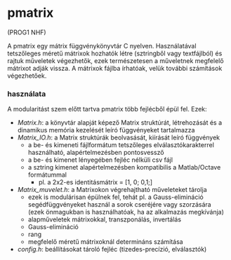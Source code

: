 # pmatrix
(PROG1 NHF)

A pmatrix egy mátrix függvénykönyvtár C nyelven. Használatával tetszőleges méretű mátrixok hozhatók létre (sztringből vagy textfájlból) és rajtuk műveletek végezhetők, ezek természetesen a műveletnek megfelelő mátrixot adják vissza. A mátrixok fájlba írhatóak, velük további számítások végezhetőek. 

### használata
A modularitást szem előtt tartva pmatrix több fejlécből épül fel. Ezek:
- *Matrix.h*: a könyvtár alapját képező Matrix struktúrát, létrehozását és a dinamikus memória kezelését leíró függvényeket tartalmazza
- *Matrix_IO.h*: a Matrix struktúrák beolvasását, kiírását leíró függvények
  - a be- és kimeneti fájlformátum tetszőleges elválasztókarakterrel használható, alapértelmezésben pontosvessző
  - a be- és kimenet lényegében fejléc nélküli csv fájl
  - a sztring kimenet alapértelmezésben kompatibilis a Matlab/Octave formátummal
    - pl. a 2x2-es identitásmátrix = [1, 0; 0,1;]
- *Matrix_muvelet.h*: a Matrixokon végrehajtható műveleteket tárolja
  - ezek is modulárisan épülnek fel, tehát pl. a Gauss-elimináció segédfüggvényeket használ a sorok cseréjére vagy szorzására (ezek önmagukban is használhatóak, ha az alkalmazás megkívánja)
  - alapműveletek mátrixokkal, transzponálás, invertálás
  - Gauss-elimináció
  - rang
  - megfelelő méretű mátrixoknál determináns számítása
- *config.h*: beállításokat tároló fejléc (tizedes-precízió, elválasztók)
  


